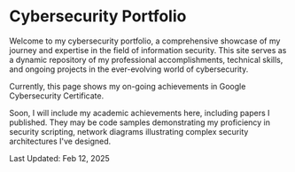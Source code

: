 # Cybersecurity Portfolio

Welcome to my cybersecurity portfolio, a comprehensive showcase of my journey and expertise in the field of information security. This site serves as a dynamic repository of my professional accomplishments, technical skills, and ongoing projects in the ever-evolving world of cybersecurity.

Currently, this page shows my on-going achievements in Google Cybersecurity Certificate. 

Soon, I will include my academic achievements here, including papers I published. They may be code samples demonstrating my proficiency in security scripting, network diagrams illustrating complex security architectures I've designed.

Last Updated: Feb 12, 2025
